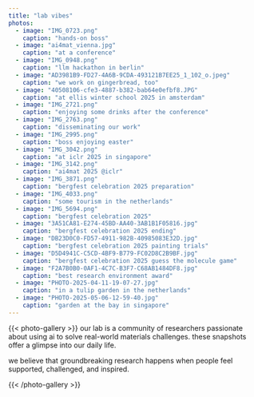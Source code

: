 ```yaml
---
title: "lab vibes"
photos:
  - image: "IMG_0723.png"
    caption: "hands-on boss"
  - image: "ai4mat_vienna.jpg"
    caption: "at a conference"
  - image: "IMG_0948.png"
    caption: "llm hackathon in berlin" 
  - image: "AD3981B9-FD27-4A6B-9CDA-493121B7EE25_1_102_o.jpeg"
    caption: "we work on gingerbread, too" 
  - image: "40508106-cfe3-4887-b382-bab64e0efbf8.JPG"
    caption: "at ellis winter school 2025 in amsterdam"
  - image: "IMG_2721.png"
    caption: "enjoying some drinks after the conference"
  - image: "IMG_2763.png"
    caption: "disseminating our work"
  - image: "IMG_2995.png"
    caption: "boss enjoying easter"
  - image: "IMG_3042.png"
    caption: "at iclr 2025 in singapore"
  - image: "IMG_3142.png"
    caption: "ai4mat 2025 @iclr"
  - image: "IMG_3871.png"
    caption: "bergfest celebration 2025 preparation"
  - image: "IMG_4033.png"
    caption: "some tourism in the netherlands"
  - image: "IMG_5694.png"
    caption: "bergfest celebration 2025"
  - image: "3A51CA81-E274-45BD-AA40-3AB1B1F05816.jpg"
    caption: "bergfest celebration 2025 ending"
  - image: "DB23D0C0-FD57-4911-982B-40985083E32D.jpg"
    caption: "bergfest celebration 2025 painting trials"
  - image: "D5D4941C-C5CD-4BF9-B779-FC02D8C2B9BF.jpg"
    caption: "bergfest celebration 2025 guess the molecule game"
  - image: "F2A7B0B0-0AF1-4C7C-B3F7-C68AB1484DF8.jpg"
    caption: "best research environment award"
  - image: "PHOTO-2025-04-11-19-07-27.jpg"
    caption: "in a tulip garden in the netherlands"
  - image: "PHOTO-2025-05-06-12-59-40.jpg"
    caption: "garden at the bay in singapore"
---
```


{{< photo-gallery >}}
our lab is a community of researchers passionate about using ai to solve real-world materials challenges. these snapshots offer a glimpse into our daily life.

we believe that groundbreaking research happens when people feel supported, challenged, and inspired. 

{{< /photo-gallery >}}